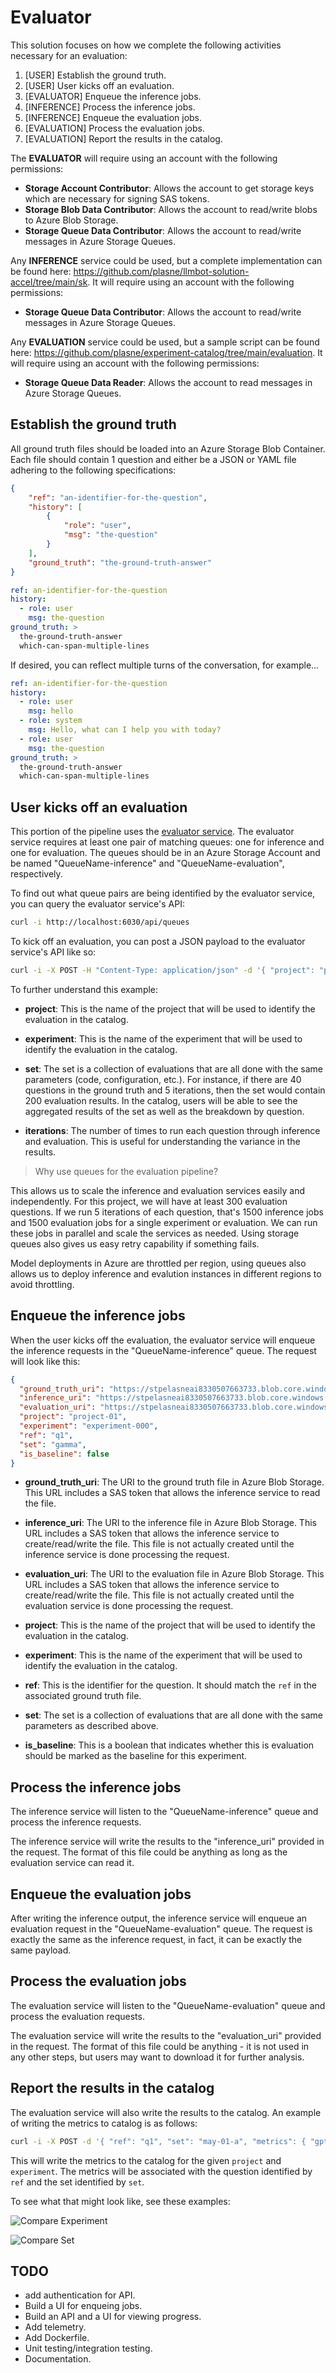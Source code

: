 # Evaluator

This solution focuses on how we complete the following activities necessary for an evaluation:

1. [USER] Establish the ground truth.
1. [USER] User kicks off an evaluation.
1. [EVALUATOR] Enqueue the inference jobs.
1. [INFERENCE] Process the inference jobs.
1. [INFERENCE] Enqueue the evaluation jobs.
1. [EVALUATION] Process the evaluation jobs.
1. [EVALUATION] Report the results in the catalog.

The __EVALUATOR__ will require using an account with the following permissions:

- __Storage Account Contributor__: Allows the account to get storage keys which are necessary for signing SAS tokens.
- __Storage Blob Data Contributor__: Allows the account to read/write blobs to Azure Blob Storage.
- __Storage Queue Data Contributor__: Allows the account to read/write messages in Azure Storage Queues.

Any __INFERENCE__ service could be used, but a complete implementation can be found here: <https://github.com/plasne/llmbot-solution-accel/tree/main/sk>. It will require using an account with the following permissions:

- __Storage Queue Data Contributor__: Allows the account to read/write messages in Azure Storage Queues.

Any __EVALUATION__ service could be used, but a sample script can be found here: <https://github.com/plasne/experiment-catalog/tree/main/evaluation>. It will require using an account with the following permissions:

- __Storage Queue Data Reader__: Allows the account to read messages in Azure Storage Queues.

## Establish the ground truth

All ground truth files should be loaded into an Azure Storage Blob Container. Each file should contain 1 question and either be a JSON or YAML file adhering to the following specifications:

```json
{
    "ref": "an-identifier-for-the-question",
    "history": [
        {
            "role": "user",
            "msg": "the-question"
        }
    ],
    "ground_truth": "the-ground-truth-answer"
}
```

```yaml
ref: an-identifier-for-the-question
history:
  - role: user
    msg: the-question
ground_truth: >
  the-ground-truth-answer
  which-can-span-multiple-lines
```

If desired, you can reflect multiple turns of the conversation, for example...

```yaml
ref: an-identifier-for-the-question
history:
  - role: user
    msg: hello
  - role: system
    msg: Hello, what can I help you with today?
  - role: user
    msg: the-question
ground_truth: >
  the-ground-truth-answer
  which-can-span-multiple-lines
```

## User kicks off an evaluation

This portion of the pipeline uses the [evaluator service](https://github.com/plasne/experiment-catalog/tree/main/evaluator). The evaluator service requires at least one pair of matching queues: one for inference and one for evaluation. The queues should be in an Azure Storage Account and be named "QueueName-inference" and "QueueName-evaluation", respectively.

To find out what queue pairs are being identified by the evaluator service, you can query the evaluator service's API:

```bash
curl -i http://localhost:6030/api/queues
```

To kick off an evaluation, you can post a JSON payload to the evaluator service's API like so:

```bash
curl -i -X POST -H "Content-Type: application/json" -d '{ "project": "project-01", "experiment": "experiment-000", "set": "may-01-a", "iterations": 2 }' http://localhost:6030/api/queues/pelasne
```

To further understand this example:

- __project__: This is the name of the project that will be used to identify the evaluation in the catalog.

- __experiment__: This is the name of the experiment that will be used to identify the evaluation in the catalog.

- __set__: The set is a collection of evaluations that are all done with the same parameters (code, configuration, etc.). For instance, if there are 40 questions in the ground truth and 5 iterations, then the set would contain 200 evaluation results. In the catalog, users will be able to see the aggregated results of the set as well as the breakdown by question.

- __iterations__: The number of times to run each question through inference and evaluation. This is useful for understanding the variance in the results.

> Why use queues for the evaluation pipeline?

This allows us to scale the inference and evaluation services easily and independently. For this project, we will have at least 300 evaluation questions. If we run 5 iterations of each question, that's 1500 inference jobs and 1500 evaluation jobs for a single experiment or evaluation. We can run these jobs in parallel and scale the services as needed. Using storage queues also gives us easy retry capability if something fails.

Model deployments in Azure are throttled per region, using queues also allows us to deploy inference and evalution instances in different regions to avoid throttling.

## Enqueue the inference jobs

When the user kicks off the evaluation, the evaluator service will enqueue the inference requests in the "QueueName-inference" queue. The request will look like this:

```json
{
  "ground_truth_uri": "https://stpelasneai8330507663733.blob.core.windows.net/ground-truth/q1.json?sv=2...D",
  "inference_uri": "https://stpelasneai8330507663733.blob.core.windows.net/inference/74e4c7c3-bd72-4def-b21c-477098e87d83-q1.json?sv=2...D",
  "evaluation_uri": "https://stpelasneai8330507663733.blob.core.windows.net/evaluation/74e4c7c3-bd72-4def-b21c-477098e87d83-q1.json?sv=2...D",
  "project": "project-01",
  "experiment": "experiment-000",
  "ref": "q1",
  "set": "gamma",
  "is_baseline": false
}
```

- __ground_truth_uri__: The URI to the ground truth file in Azure Blob Storage. This URL includes a SAS token that allows the inference service to read the file.

- __inference_uri__: The URI to the inference file in Azure Blob Storage. This URL includes a SAS token that allows the inference service to create/read/write the file. This file is not actually created until the inference service is done processing the request.

- __evaluation_uri__: The URI to the evaluation file in Azure Blob Storage. This URL includes a SAS token that allows the inference service to create/read/write the file. This file is not actually created until the evaluation service is done processing the request.

- __project__: This is the name of the project that will be used to identify the evaluation in the catalog.

- __experiment__: This is the name of the experiment that will be used to identify the evaluation in the catalog.

- __ref__: This is the identifier for the question. It should match the `ref` in the associated ground truth file.

- __set__: The set is a collection of evaluations that are all done with the same parameters as described above.

- __is_baseline__: This is a boolean that indicates whether this is evaluation should be marked as the baseline for this experiment.

## Process the inference jobs

The inference service will listen to the "QueueName-inference" queue and process the inference requests.

The inference service will write the results to the "inference_uri" provided in the request. The format of this file could be anything as long as the evaluation service can read it.

## Enqueue the evaluation jobs

After writing the inference output, the inference service will enqueue an evaluation request in the "QueueName-evaluation" queue. The request is exactly the same as the inference request, in fact, it can be exactly the same payload.

## Process the evaluation jobs

The evaluation service will listen to the "QueueName-evaluation" queue and process the evaluation requests.

The evaluation service will write the results to the "evaluation_uri" provided in the request. The format of this file could be anything - it is not used in any other steps, but users may want to download it for further analysis.

## Report the results in the catalog

The evaluation service will also write the results to the catalog. An example of writing the metrics to catalog is as follows:

```bash
curl -i -X POST -d '{ "ref": "q1", "set": "may-01-a", "metrics": { "gpt-coherance": { "value": 3 }, "gpt-relevance": { "value": 2 }, "gpt-correctness": { "value": 3 } } }' -H "Content-Type: application/json" http://localhost:6010/api/projects/project-01/experiments/experiment-000/results
```

This will write the metrics to the catalog for the given `project` and `experiment`. The metrics will be associated with the question identified by `ref` and the set identified by `set`.

To see what that might look like, see these examples:

![Compare Experiment](./images/compare-experiment.png)

![Compare Set](./images/compare-set.png)

## TODO

- add authentication for API.
- Build a UI for enqueing jobs.
- Build an API and a UI for viewing progress.
- Add telemetry.
- Add Dockerfile.
- Unit testing/integration testing.
- Documentation.
